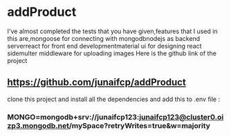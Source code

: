 # addProduct

I've almost completed the tests that you have given,features that I used in this are,mongoose for connecting with mongodbnodejs as backend serverreact for front end developmentmaterial ui for designing react sidemulter middleware for uploading images
Here is the github link of the project 

## https://github.com/junaifcp/addProduct

clone this project and install all the dependencies and add this to .env file : 

### MONGO=mongodb+srv://junaifcp123:junaifcp123@cluster0.oizp3.mongodb.net/mySpace?retryWrites=true&w=majority
